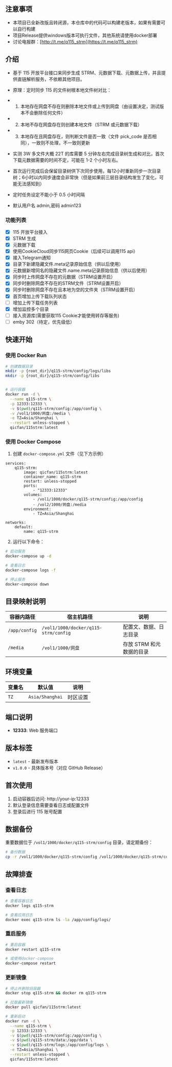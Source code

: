 ## 注意事项
- 本项目已全新改版且转闭源，本仓库中的代码可以构建老版本，如果有需要可以自行构建
- 项目Release提供windows版本可执行文件，其他系统请使用docker部署
- 讨论电报群：[http://t.me/q115_strm](https://t.me/q115_strm)

## 介绍

- 基于 115 开放平台接口来同步生成 STRM、元数据下载、元数据上传，并且提供直链解析服务，不依赖其他项目。
- 原理：定时同步 115 的文件树根本地文件树对比：
- 1. 本地存在网盘不存在则删除本地文件或上传到网盘（由设置决定，测试版本不会删除任何文件）
- 2. 本地不存在网盘存在则创建本地文件（STRM 或元数据下载）
- 3. 本地存在且网盘存在，则判断文件是否一致（文件 pick_code 是否相同），一致则不处理，不一致则更新
- 实测 3W 多文件大概 22T 的库需要 5 分钟左右完成目录树生成和对比，首次下载元数据需要的时间不定，可能在 1-2 个小时左右。
- 首次运行完成后会保留目录树供下次同步使用，每12小时重新同步一次目录树；6小时以内同步速度会非常快（但是如果前三层目录结构发生了变化，可能无法感知到）
- 定时任务设定不能小于 0.5 小时间隔

- 默认用户名 admin,密码 admin123

### 功能列表

- [x] 115 开放平台接入
- [x] STRM 生成
- [x] 元数据下载
- [x] 使用CookieCloud同步115网页Cookie（后续可以调用115 api）
- [x] 接入Telegram通知
- [x] 目录下新建隐藏文件.meta记录原始信息（供以后使用）
- [x] 元数据新增同名的隐藏文件.name.meta记录原始信息（供以后使用）
- [x] 同步时上传网盘不存在的元数据（STRM设置开启）
- [x] 同步时删除网盘不存在的STRM文件（STRM设置开启）
- [x] 同步时删除网盘不存在且本地为空的文件夹（STRM设置开启）
- [x] 首页增加上传下载队列状态
- [ ] 增加上传下载任务列表
- [x] 增加监控多个目录
- [ ] 接入资源库(需要获取115 Cookie才能使用转存等服务)
- [ ] emby 302（待定，优先级低）

## 快速开始

### 使用 Docker Run

```bash
# 创建数据目录
mkdir -p {root_dir}/q115-strm/config/logs/libs
mkdir -p {root_dir}/q115-strm/config/libs


# 运行容器
docker run -d \
  --name q115-strm \
  -p 12333:12333 \
  -v $(pwd)/q115-strm/config:/app/config \
  -v /vol1/1000/网盘:/media \
  -e TZ=Asia/Shanghai \
  --restart unless-stopped \
  qicfan/115strm:latest
```

### 使用 Docker Compose

1. 创建 `docker-compose.yml` 文件（见下方示例）

```
services:
    q115-strm:
        image: qicfan/115strm:latest
        container_name: q115-strm
        restart: unless-stopped
        ports:
            - "12333:12333"
        volumes:
            - /vol1/1000/docker/q115-strm/config:/app/config
            - /vol2/1000/网盘:/media
        environment:
            - TZ=Asia/Shanghai

networks:
    default:
        name: q115-strm
```

2. 运行以下命令：

```bash
# 启动服务
docker-compose up -d

# 查看日志
docker-compose logs -f

# 停止服务
docker-compose down
```

## 目录映射说明

| 容器内路径    | 宿主机路径                           | 说明                     |
| ------------- | ------------------------------------ | ------------------------ |
| `/app/config` | `/vol1/1000/docker/q115-strm/config` | 配置文、数据、日志目录   |
| `/media`      | `/vol1/1000/网盘`                    | 存放 STRM 和元数据的目录 |

## 环境变量

| 变量名 | 默认值          | 说明     |
| ------ | --------------- | -------- |
| `TZ`   | `Asia/Shanghai` | 时区设置 |

## 端口说明

- **12333**: Web 服务端口

## 版本标签

- `latest` - 最新发布版本
- `v1.0.0` - 具体版本号（对应 GitHub Release）

## 首次使用

1. 启动容器后访问: http://your-ip:12333
2. 默认登录信息需要查看日志或配置文件
3. 登录后进行 115 账号配置

## 数据备份

重要数据位于 `/vol1/1000/docker/q115-strm/config` 目录，请定期备份：

```bash
# 备份数据
cp -r /vol1/1000/docker/q115-strm/config /vol1/1000/docker/q115-strm/config-backup-$(date +%Y%m%d)
```

## 故障排查

### 查看日志

```bash
# 查看容器日志
docker logs q115-strm

# 查看应用日志
docker exec q115-strm ls -la /app/config/logs/
```

### 重启服务

```bash
# 重启容器
docker restart q115-strm

# 或使用docker-compose
docker-compose restart
```

### 更新镜像

```bash
# 停止并删除旧容器
docker stop q115-strm && docker rm q115-strm

# 拉取最新镜像
docker pull qicfan/115strm:latest

# 重新启动
docker run -d \
  --name q115-strm \
  -p 12333:12333 \
  -v $(pwd)/q115-strm/config:/app/config \
  -v $(pwd)/q115-strm/data:/app/data \
  -v $(pwd)/q115-strm/logs:/app/config/logs \
  -e TZ=Asia/Shanghai \
  --restart unless-stopped \
  qicfan/115strm:latest
```















